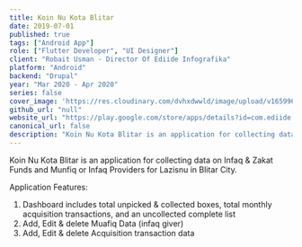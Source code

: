 ```yaml
---
title: Koin Nu Kota Blitar
date: 2019-07-01
published: true
tags: ["Android App"]
role: ["Flutter Developer", "UI Designer"]
client: "Robait Usman - Director Of Ediide Infografika"
platform: "Android" 
backend: "Drupal"
year: "Mar 2020 - Apr 2020"
series: false
cover_image: 'https://res.cloudinary.com/dvhxdwwld/image/upload/v1659966930/cover-koinnu_d3axld.png'
github_url: "null"
website_url: "https://play.google.com/store/apps/details?id=com.ediide.koinnublitar"
canonical_url: false
description: "Koin Nu Kota Blitar is an application for collecting data on Infaq & Zakat Funds and Munfiq or Infaq Providers for Lazisnu in Blitar City."
---
```


Koin Nu Kota Blitar is an application for collecting data on Infaq & Zakat Funds and Munfiq or Infaq Providers for Lazisnu in Blitar City.

Application Features:
1. Dashboard includes total unpicked & collected boxes, total monthly acquisition transactions, and an uncollected complete list
2. Add, Edit & delete Muafiq Data (infaq giver)
3. Add, Edit & delete Acquisition transaction data
  

